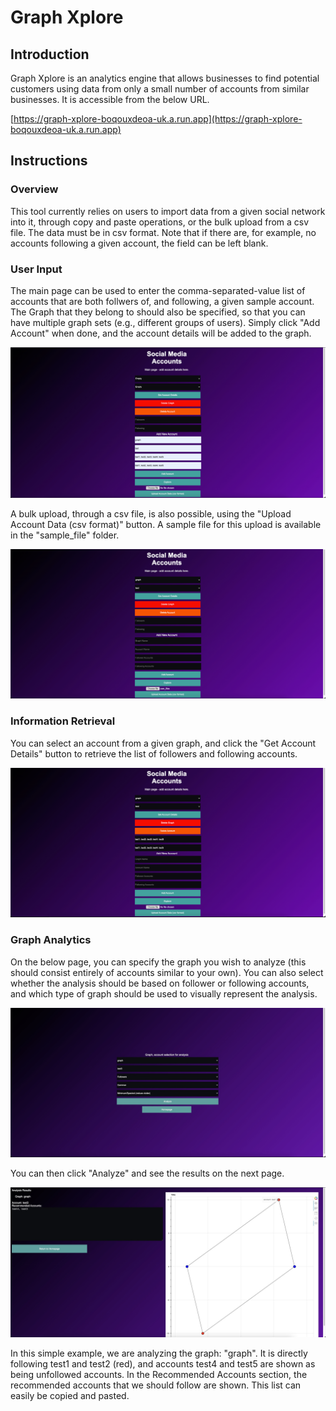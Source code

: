 # Graph Xplore

## Introduction

Graph Xplore is an analytics engine that allows businesses to find potential customers using data from only a small number of accounts from similar businesses. It is accessible from the below URL.

[https://graph-xplore-boqouxdeoa-uk.a.run.app](https://graph-xplore-boqouxdeoa-uk.a.run.app)

## Instructions

### Overview


This tool currently relies on users to import data from a given social network into it, through copy and paste operations, or the bulk upload from a csv file. The data must be in csv format. Note that if there are, for example, no accounts following a given account, the field can be left blank.


### User Input

The main page can be used to enter the comma-separated-value list of accounts that are both follwers of, and following, a given sample account. The Graph that they belong to should also be specified, so that you can have multiple graph sets (e.g., different groups of users). Simply click  "Add Account" when done, and the account details will be added to the graph.


![alt text](https://github.com/polyphron-projects/Graph-Xplore/blob/main/img/main_entry_example.jpeg)


A bulk upload, through a csv file, is also possible, using the "Upload Account Data (csv format)" button. A sample file for this upload is available in the "sample_file" folder.


![alt text](https://github.com/polyphron-projects/Graph-Xplore/blob/main/img/upload_entry_example.jpeg)


### Information Retrieval

You can select an account from a given graph, and click the "Get Account Details" button to retrieve the list of followers and following accounts.


![alt text](https://github.com/polyphron-projects/Graph-Xplore/blob/main/img/main_information_example.jpeg)


### Graph Analytics

On the below page, you can specify the graph you wish to analyze (this should consist entirely of accounts similar to your own). You can also select whether the analysis should be based on follower or following accounts, and which type of graph should be used to visually represent the analysis.


![alt text](https://github.com/polyphron-projects/Graph-Xplore/blob/main/img/selection_example.jpeg)


You can then click "Analyze" and see the results on the next page.


![alt text](https://github.com/polyphron-projects/Graph-Xplore/blob/main/img/results_example.jpeg)


In this simple example, we are analyzing the graph: "graph". It is directly following test1 and test2 (red), and accounts test4 and test5 are shown as being unfollowed accounts. In the Recommended Accounts section, the recommended accounts that we should follow are shown. This list can easily be copied and pasted.
